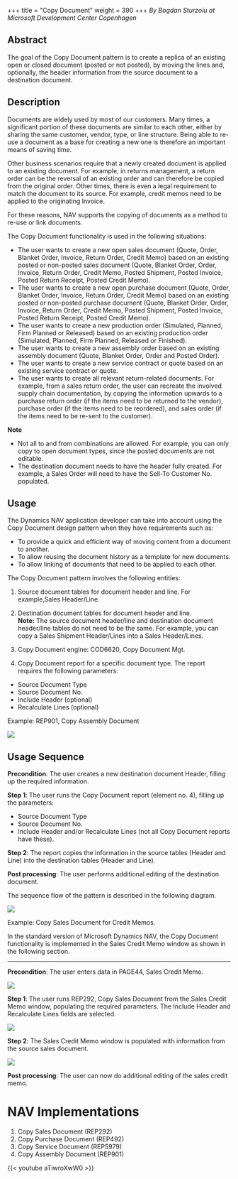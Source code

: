 +++
title = "Copy Document"
weight = 390
+++
_By Bogdan Sturzoiu at Microsoft Development Center Copenhagen_ 

## Abstract

The goal of the Copy Document pattern is to create a replica of an existing open or closed document (posted or not posted), by moving the lines and, optionally, the header information from the source document to a destination document.

## Description

Documents are widely used by most of our customers. Many times, a significant portion of these documents are similar to each other, either by sharing the same customer, vendor, type, or line structure. Being able to re-use a document as a base for creating a new one is therefore an important means of saving time.

Other business scenarios require that a newly created document is applied to an existing document. For example, in returns management, a return order can be the reversal of an existing order and can therefore be copied from the original order. Other times, there is even a legal requirement to match the document to its source. For example, credit memos need to be applied to the originating Invoice.

For these reasons, NAV supports the copying of documents as a method to re-use or link documents.

The Copy Document functionality is used in the following situations:

* The user wants to create a new open sales document (Quote, Order, Blanket Order, Invoice, Return Order, Credit Memo) based on an existing posted or non-posted sales document (Quote, Blanket Order, Order, Invoice, Return Order, Credit Memo, Posted Shipment, Posted Invoice, Posted Return Receipt, Posted Credit Memo).
* The user wants to create a new open purchase document (Quote, Order, Blanket Order, Invoice, Return Order, Credit Memo) based on an existing posted or non-posted purchase document (Quote, Blanket Order, Order, Invoice, Return Order, Credit Memo, Posted Shipment, Posted Invoice, Posted Return Receipt, Posted Credit Memo).
* The user wants to create a new production order (Simulated, Planned, Firm Planned or Released) based on an existing production order (Simulated, Planned, Firm Planned, Released or Finished).
* The user wants to create a new assembly order based on an existing assembly document (Quote, Blanket Order, Order and Posted Order).
* The user wants to create a new service contract or quote based on an existing service contract or quote.
* The user wants to create all relevant return-related documents. For example, from a sales return order, the user can recreate the involved supply chain documentation, by copying the information upwards to a purchase return order (if the items need to be returned to the vendor), purchase order (if the items need to be reordered), and sales order (if the items need to be re-sent to the customer).

**Note**

* Not all to and from combinations are allowed. For example, you can only copy to open document types, since the posted documents are not editable.
* The destination document needs to have the header fully created. For example, a Sales Order will need to have the Sell-To Customer No. populated.

## Usage

The Dynamics NAV application developer can take into account using the Copy Document design pattern when they have requirements such as:

* To provide a quick and efficient way of moving content from a document to another.
* To allow reusing the document history as a template for new documents.
* To allow linking of documents that need to be applied to each other.

The Copy Document pattern involves the following entities:

1. Source document tables for document header and line. For example,Sales Header/Line.
2. Destination document tables for document header and line.  
**Note:** The source document header/line and destination document header/line tables do not need to be the same. For example, you can copy a Sales Shipment Header/Lines into a Sales Header/Lines.

3. Copy Document engine: COD6620, Copy Document Mgt.
4. Copy Document report for a specific document type. The report requires the following parameters:
  * Source Document Type
  * Source Document No.
  * Include Header (optional)
  * Recalculate Lines (optional)

Example: REP901, Copy Assembly Document

[![ ][image0]][anchor0]

## Usage Sequence

**Precondition**: The user creates a new destination document Header, filling up the required information.

**Step 1**: The user runs the Copy Document report (element no. 4), filling up the parameters:

* Source Document Type
* Source Document No.
* Include Header and/or Recalculate Lines (not all Copy Document reports have these).

**Step 2**: The report copies the information in the source tables (Header and Line) into the destination tables (Header and Line).

**Post processing**: The user performs additional editing of the destination document.

The sequence flow of the pattern is described in the following diagram.

[![ ][image1]][anchor1]

Example: Copy Sales Document for Credit Memos.

In the standard version of Microsoft Dynamics NAV, the Copy Document functionality is implemented in the Sales Credit Memo window as shown in the following section.

****

**Precondition**: The user enters data in PAGE44, Sales Credit Memo.

[![ ][image2]][anchor2]

**Step 1**: The user runs REP292, Copy Sales Document from the Sales Credit Memo window, populating the required parameters. The Include Header and Recalculate Lines fields are selected.

[![ ][image3]][anchor3]

**Step 2**: The Sales Credit Memo window is populated with information from the source sales document.

[![ ][image4]][anchor4]

**Post processing**: The user can now do additional editing of the sales credit memo.

# NAV Implementations

1. Copy Sales Document (REP292)
2. Copy Purchase Document (REP492)
3. Copy Service Document (REP5979)
4. Copy Assembly Document (REP901)

{{< youtube aTiwroXwW0 >}}



[anchor0]: clip_image002.gif-750x0.png
[anchor1]: clip_image004.gif-750x0.png
[anchor2]: clip_5F00_image006.jpg
[anchor3]: clip_5F00_image008.jpg
[anchor4]: clip_5F00_image010.jpg
[anchor5]: https://www.youtube.com/watch?v=aTiwroXwW_0&list=PLhZ3P-LY7CqmVszuvtJLujFyHpsVN0U_w&index=17


[image0]: clip_image002.gif-750x0.png
[image1]: clip_image004.gif-750x0.png
[image2]: clip_5F00_image006.jpg
[image3]: clip_5F00_image008.jpg
[image4]: clip_5F00_image010.jpg
